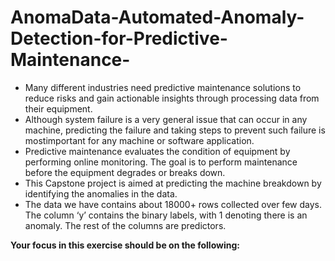 # AnomaData-Automated-Anomaly-Detection-for-Predictive-Maintenance-

<ul>
<li>Many different industries need predictive maintenance solutions to reduce risks and gain actionable insights through processing data from their equipment.</li>
<li>Although system failure is a very general issue that can occur in any machine, predicting the failure and taking steps to prevent such failure is mostimportant for any machine or software application.</li>
<li>Predictive maintenance evaluates the condition of equipment by performing online monitoring. The goal is to perform maintenance before the equipment degrades or breaks down.</li>
<li>This Capstone project is aimed at predicting the machine breakdown by identifying the anomalies in the data.</li>
<li>The data we have contains about 18000+ rows collected over few days. The column ‘y’ contains the binary labels, with 1 denoting there is an anomaly. The rest of the columns are predictors.  </li>
</ul>
<b>Your focus in this exercise should be on the following:</b>
